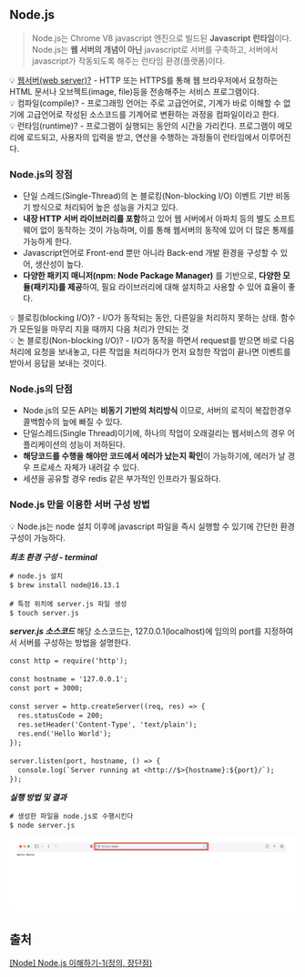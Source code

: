 ## Node.js

> Node.js는 Chrome V8 javascript 엔진으로 빌드된 **Javascript 런타임**이다. Node.js는 **웹 서버의 개념이 아닌** javascript로 서버를 구축하고, 서버에서 javascript가 작동되도록 해주는 런타임 환경(플랫폼)이다.

💡 [웹서버(web server)?](./Webpage_website_web_server.md) - HTTP 또는 HTTPS를 통해 웹 브라우저에서 요청하는 HTML 문서나 오브젝트(image, file)등을 전송해주는 서비스 프로그램이다.<br>
💡 컴파일(compile)? - 프로그래밍 언어는 주로 고급언어로, 기계가 바로 이해할 수 없기에 고급언어로 작성된 소스코드를 기계어로 변환하는 과정을 컴파일이라고 한다.<br>
💡 런타임(runtime)? - 프로그램이 실행되는 동안의 시간을 가리킨다. 프로그램이 메모리에 로드되고, 사용자의 입력을 받고, 연산을 수행하는 과정들이 런타임에서 이루어진다. <br>

### Node.js의 장점

- 단일 스레드(Single-Thread)의 논 블로킹(Non-blocking I/O) 이벤트 기반 비동기 방식으로 처리되어 높은 성능을 가지고 있다.
- **내장 HTTP 서버 라이브러리를 포함**하고 있어 웹 서버에서 아파치 등의 별도 소프트웨어 없이 동작하는 것이 가능하며, 이를 통해 웹서버의 동작에 있어 더 많은 통제를 가능하게 한다.
- Javascript언어로 Front-end 뿐만 아니라 Back-end 개발 환경을 구성할 수 있어, 생산성이 높다.
- **다양한 패키지 매니저(npm: Node Package Manager)** 를 기반으로, **다양한 모듈(패키지)를 제공**하여, 필요 라이브러리에 대해 설치하고 사용할 수 있어 효율이 좋다.

💡 블로킹(blocking I/O)? - I/O가 동작되는 동안, 다른일을 처리하지 못하는 상태. 함수가 모든일을 마무리 지을 때까지 다음 처리가 안되는 것<br>
💡 논 블로킹(Non-blocking I/O)? - I/O가 동작을 하면서 request를 받으면 바로 다음 처리에 요청을 보내놓고, 다른 작업을 처리하다가 먼저 요청한 작업이 끝나면 이벤트를 받아서 응답을 보내는 것이다.

### Node.js의 단점

- Node.js의 모든 API는 **비동기 기반의 처리방식** 이므로, 서버의 로직이 복잡한경우 콜백함수의 늪에 빠질 수 있다.
- 단일스레드(Single Thread)이기에, 하나의 작업이 오래걸리는 웹서비스의 경우 어플리케이션의 성능이 저하된다.
- **해당코드를 수행을 해야만 코드에서 에러가 났는지 확인**이 가능하기에, 에러가 날 경우 프로세스 자체가 내려갈 수 있다.
- 세션을 공유할 경우 redis 같은 부가적인 인프라가 필요하다.

### Node.js 만을 이용한 서버 구성 방법

💡 Node.js는 node 설치 이후에 javascript 파일을 즉시 실행할 수 있기에 간단한 환경구성이 가능하다.

**_최초 환경 구성 - terminal_**

```
# node.js 설치
$ brew install node@16.13.1

# 특정 위치에 server.js 파일 생성
$ touch server.js
```

**_server.js 소스코드_**
해당 소스코드는, 127.0.0.1(localhost)에 임의의 port를 지정하여서 서버를 구성하는 방법을 설명한다.

```
const http = require('http');

const hostname = '127.0.0.1';
const port = 3000;

const server = http.createServer((req, res) => {
  res.statusCode = 200;
  res.setHeader('Content-Type', 'text/plain');
  res.end('Hello World');
});

server.listen(port, hostname, () => {
  console.log(`Server running at <http://$>{hostname}:${port}/`);
});
```

**_실행 방법 및 결과_**

```
# 생성한 파일을 node.js로 수행시킨다
$ node server.js
```

![nodejs_server](./nodejs_server.png)

## 출처

[[Node] Node.js 이해하기-1(정의, 장단점)](https://adjh54.tistory.com/44#)
